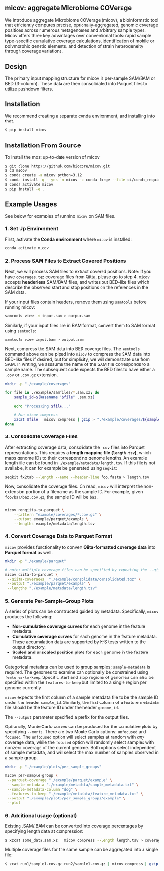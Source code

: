 ## micov: aggregate MIcrobiome COVerage

We introduce aggregate MIcrobiome COVerage (micov), a bioinformatic tool that efficiently computes precise, optionally-aggregated, genomic coverage positions across numerous metagenomes and arbitrary sample types. Micov offers three key advantages over conventional tools: rapid sample type-specific cumulative coverage calculations, identification of mobile or polymorphic genetic elements, and detection of strain heterogeneity through coverage variations.

## Design

The primary input mapping structure for micov is per-sample SAM/BAM or BED
(3-column). These data are then consolidated into Parquet files to utilize
pushdown filters.

## Installation

We recommend creating a separate conda environment, and installing
into that.

```bash
$ pip install micov
```

## Installation From Source

To install the most up-to-date version of micov

```bash
$ git clone https://github.com/biocore/micov.git
$ cd micov
$ conda create -n micov python=3.12
$ conda install -q --yes -n micov -c conda-forge --file ci/conda_requirements.txt
$ conda activate micov
$ pip install -e .
```

## Example Usages

See below for examples of running `micov` on SAM files.

### 1. Set Up Environment
First, activate the **Conda environment** where `micov` is installed:

```bash
conda activate micov
```

### 2. Process SAM Files to Extract Covered Positions
Next, we will process SAM files to extract covered positions. Note: If you have
`coverages.tgz` coverage files from Qitta, please go to step 4. `micov` accepts
**headerless** SAM/BAM files, and writes out BED-like files which describe the
observed start and stop positions on the references in the SAM data.

If your input files contain headers, remove them using `samtools` before running micov:

```bash
samtools view -S input.sam > output.sam
```

Similarly, if your input files are in BAM format, convert them to SAM format using `samtools`:

```bash
samtools view input.bam > output.sam
```

Next, compress the SAM data into BED coverge files. The `samtools` command above
can be piped into `micov` to compress the SAM data into BED-like files if
desired, but for simplicity, we will demonstrate use from SAM. In writing, we
asssume the name of the SAM file corresponds to a sample name. The subsequent
code expects the BED files to have either a `.cov` or `.cov.gz` extension.

```bash
mkdir -p "./example/coverages"

for file in ./example/samfiles/*.sam.xz; do
    sample_id=$(basename "$file" .sam.xz)

    echo "Processing $file..."

    # Run micov compress
    xzcat $file | micov compress | gzip > "./example/coverages/${sample_id}.cov.gz"
done
```


### 3. Consolidate Coverage Files
After extracting coverage data, consolidate the `.cov` files into Parquet
representations. This requires a **length mapping file (`length.tsv`)**, which
maps genome IDs to their corresponding genome lengths. An example length file
can be found in `./example/metadata/length.tsv`. If this file is not available,
it can for example be generated using `seqkit`:

```bash
seqkit fx2tab --length --name --header-line foo.fasta > length.tsv
```

Now, consolidate the coverage files. On read, `micov` will interpret the non-extension
portion of a filename as the sample ID. For example, given `foo/bar/baz.cov.gz`, the
sample ID will be `baz`.

```bash

micov nonqiita-to-parquet \
    --pattern "example/coverages/*.cov.gz" \
    --output example/parquet/example \
    --lengths example/metadata/length.tsv
```

### 4. Convert Coverage Data to Parquet Format
`micov` provides functionality to convert **Qiita-formatted coverage data** into **Parquet format** as well.

```bash
mkdir -p "./example/parquet"

# note: multiple coverage files can be specified by repeating the --qiita-coverages argument
micov qiita-to-parquet \
 --qiita-coverages  "./example/consolidate/consolidated.tgz" \
 --output "./example/parquet/example" \
 --lengths "./example/metadata/length.tsv"
```

### 5. Generate Per-Sample-Group Plots
A series of plots can be constructed guided by metadata. Specifically, `micov` produces the following:

* **Non-cumulative coverage curves** for each genome in the feature metadata.
* **Cumulative coverage curves** for each genome in the feature metadata. These accumulation data are supported by K-S tests written to the output directory.
* **Scaled and unscaled position plots** for each genome in the feature metadata.

Categorical metadata can be used to group samples; `sample-metadata` is
required. The genomes to examine can optionally be constrained using
`features-to-keep`. Specific start and stop regions of genomes can also be
specified within the `features-to-keep` but limited to a single region per
genome currently.

`micov` expects the first column of a sample metadata file to be the sample ID
under the header `sample_id`. Similarly, the first column of a feature metadata
file should be the feature ID under the header `genome_id`.

The `--output` parameter specified a prefix for the output files.

Optionally, Monte Carlo curves can be produced for the cumulative plots by
specifying `--monte`. There are two Monte Carlo options: `unfocused` and
`focused`. The `unfocused` option will select samples at random with _any_
coverage data, while the `focused` option will randomly select samples with
nonzero coverage of the current genome. Both options select independent of
sample metadata, and will select the max number of samples observed in a sample
group.

```bash
mkdir -p "./example/plots/per_sample_groups"

micov per-sample-group \
 --parquet-coverage "./example/parquet/example" \
 --sample-metadata "./example/metadata/sample_metadata.txt" \
 --sample-metadata-column "dog" \
 --features-to-keep "./example/metadata/feature_metadata.txt" \
 --output "./example/plots/per_sample_groups/example" \
 --plot
```

### 6. Additional usage (optional)

Existing .SAM/.BAM can be converted into coverage percentages by specifying length data at compression:

```bash
$ xzcat some_data.sam.xz | micov compress --length length.tsv > coverages.tsv
```

Multiple coverage files for the same sample can be aggregated into a single file:

```bash
$ zcat run1/sample1.cov.gz run2/sample1.cov.gz | micov compress | gzip > combined/sample1.cov.gz
```
